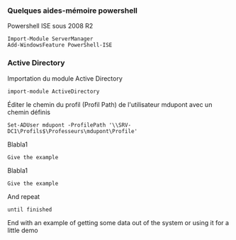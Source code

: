 ### Quelques aides-mémoire powershell

Powershell ISE sous 2008 R2

```
Import-Module ServerManager
Add-WindowsFeature PowerShell-ISE
```

### Active Directory

Importation du module Active Directory

```
import-module ActiveDirectory
```

Éditer le chemin du profil (Profil Path) de l'utilisateur mdupont avec un chemin définis

```
Set-ADUser mdupont -ProfilePath '\\SRV-DC1\Profils$\Professeurs\mdupont\Profile'
```

Blabla1

```
Give the example
```

Blabla1

```
Give the example
```


And repeat

```
until finished
```

End with an example of getting some data out of the system or using it for a little demo

